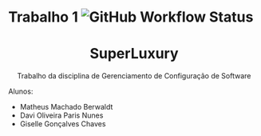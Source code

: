# Trabalho 1 ![GitHub Workflow Status](https://img.shields.io/github/workflow/status/Raidercoll/superLuxury/maven)
<h1 align="center">SuperLuxury</h1>
<p align="center">Trabalho da disciplina de Gerenciamento de Configuração de Software</p>

Alunos:

- Matheus Machado Berwaldt
- Davi Oliveira Paris Nunes
- Giselle Gonçalves Chaves
